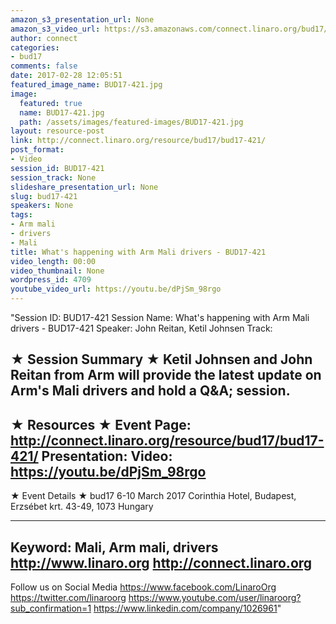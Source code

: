 ```yaml
---
amazon_s3_presentation_url: None
amazon_s3_video_url: https://s3.amazonaws.com/connect.linaro.org/bud17/Videos/Thursday/BUD17-421%20What%27s%20happening%20with%20Arm%20Mali%20drivers.mp4
author: connect
categories:
- bud17
comments: false
date: 2017-02-28 12:05:51
featured_image_name: BUD17-421.jpg
image:
  featured: true
  name: BUD17-421.jpg
  path: /assets/images/featured-images/BUD17-421.jpg
layout: resource-post
link: http://connect.linaro.org/resource/bud17/bud17-421/
post_format:
- Video
session_id: BUD17-421
session_track: None
slideshare_presentation_url: None
slug: bud17-421
speakers: None
tags:
- Arm mali
- drivers
- Mali
title: What's happening with Arm Mali drivers - BUD17-421
video_length: 00:00
video_thumbnail: None
wordpress_id: 4709
youtube_video_url: https://youtu.be/dPjSm_98rgo
---
```


"Session ID: BUD17-421
Session Name: What's happening with Arm Mali drivers - BUD17-421
Speaker: John Reitan, 
Ketil Johnsen
Track: 


★ Session Summary ★
Ketil Johnsen and John Reitan from Arm will provide the latest update on Arm's Mali drivers and hold a Q&A; session.
---------------------------------------------------
★ Resources ★
Event Page: http://connect.linaro.org/resource/bud17/bud17-421/
Presentation: 
Video: https://youtu.be/dPjSm_98rgo
 ---------------------------------------------------

★ Event Details ★
bud17
6-10 March 2017
Corinthia Hotel, Budapest,
Erzsébet krt. 43-49,
1073 Hungary

---------------------------------------------------
Keyword: Mali, Arm mali, drivers
http://www.linaro.org
http://connect.linaro.org
---------------------------------------------------
Follow us on Social Media
https://www.facebook.com/LinaroOrg
https://twitter.com/linaroorg
https://www.youtube.com/user/linaroorg?sub_confirmation=1
https://www.linkedin.com/company/1026961"